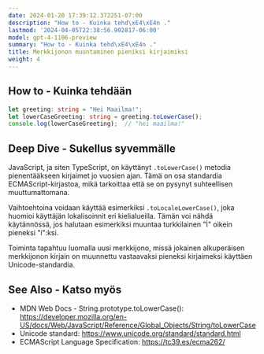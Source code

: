 ```yaml
---
date: 2024-01-20 17:39:12.372251-07:00
description: "How to - Kuinka tehd\xE4\xE4n ."
lastmod: '2024-04-05T22:38:56.902817-06:00'
model: gpt-4-1106-preview
summary: "How to - Kuinka tehd\xE4\xE4n ."
title: Merkkijonon muuntaminen pieniksi kirjaimiksi
weight: 4
---
```


## How to - Kuinka tehdään
```TypeScript
let greeting: string = "Hei Maailma!";
let lowerCaseGreeting: string = greeting.toLowerCase();
console.log(lowerCaseGreeting);  // "hei maailma!"
```

## Deep Dive - Sukellus syvemmälle
JavaScript, ja siten TypeScript, on käyttänyt `.toLowerCase()` metodia pienentääkseen kirjaimet jo vuosien ajan. Tämä on osa standardia ECMAScript-kirjastoa, mikä tarkoittaa että se on pysynyt suhteellisen muuttumattomana.

Vaihtoehtoina voidaan käyttää esimerkiksi `.toLocaleLowerCase()`, joka huomioi käyttäjän lokalisoinnit eri kielialueilla. Tämän voi nähdä käytännössä, jos halutaan esimerkiksi muuntaa turkkilainen "İ" oikein pieneksi "i":ksi.

Toiminta tapahtuu luomalla uusi merkkijono, missä jokainen alkuperäisen merkkijonon kirjain on muunnettu vastaavaksi pieneksi kirjaimeksi käyttäen Unicode-standardia.

## See Also - Katso myös
- MDN Web Docs - String.prototype.toLowerCase(): https://developer.mozilla.org/en-US/docs/Web/JavaScript/Reference/Global_Objects/String/toLowerCase
- Unicode standard: https://www.unicode.org/standard/standard.html
- ECMAScript Language Specification: https://tc39.es/ecma262/
